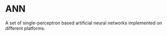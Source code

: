 ANN
===

A set of single-perceptron based artificial neural networks implemented on different platforms.
